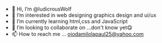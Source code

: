 - 👋 Hi, I’m @ludicrousWolf
- 👀 I’m interested in web designing graphics design and ui/ux
- 🌱 I’m currently learning html,css and JavaScript 
- 💞️ I’m looking to collaborate on ...don't know yet😋
- 📫 How to reach me ... ojodamilolapaul25@yahoo.com

<!---
ludicrousWolf/ludicrousWolf is a ✨ special ✨ repository because its `README.md` (this file) appears on your GitHub profile.
You can click the Preview link to take a look at your changes.
--->

